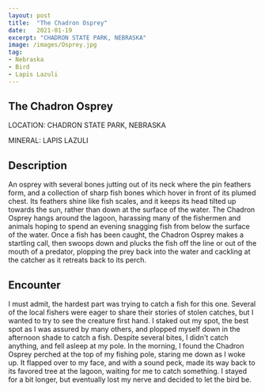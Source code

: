 ```yaml
---
layout: post
title:  "The Chadron Osprey"
date:   2021-01-19
excerpt: "CHADRON STATE PARK, NEBRASKA"
image: /images/Osprey.jpg
tag:
- Nebraska
- Bird
- Lapis Lazuli
---
```


## The Chadron Osprey

LOCATION: CHADRON STATE PARK, NEBRASKA

MINERAL: LAPIS LAZULI

## Description

An osprey with several bones jutting out of its neck where the pin feathers form, and a collection of sharp fish bones which hover in front of its plumed chest. Its feathers shine like fish scales, and it keeps its head tilted up towards the sun, rather than down at the surface of the water. The Chadron Osprey hangs around the lagoon, harassing many of the fishermen and animals hoping to spend an evening snagging fish from below the surface of the water. Once a fish has been caught, the Chadron Osprey makes a startling call, then swoops down and plucks the fish off the line or out of the mouth of a predator, plopping the prey back into the water and cackling at the catcher as it retreats back to its perch.

## Encounter

I must admit, the hardest part was trying to catch a fish for this one. Several of the local fishers were eager to share their stories of stolen catches, but I wanted to try to see the creature first hand. I staked out my spot, the best spot as I was assured by many others, and plopped myself down in the afternoon shade to catch a fish. Despite several bites, I didn't catch anything, and fell asleep at my pole. In the morning, I found the Chadron Osprey perched at the top of my fishing pole, staring me down as I woke up. It flapped over to my face, and with a sound peck, made its way back to its favored tree at the lagoon, waiting for me to catch something. I stayed for a bit longer, but eventually lost my nerve and decided to let the bird be.
